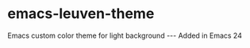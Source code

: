 emacs-leuven-theme
==================

Emacs custom color theme for light background --- Added in Emacs 24
